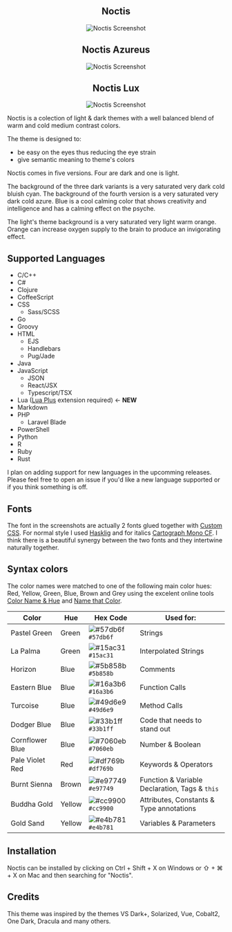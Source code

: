 <div align="center">

## Noctis

![Noctis Screenshot](https://github.com/liviuschera/noctis/raw/master/images/noctis.png)


## Noctis Azureus

![Noctis Screenshot](https://github.com/liviuschera/noctis/raw/master/images/noctisAzureus.png)


## Noctis Lux

![Noctis Screenshot](https://github.com/liviuschera/noctis/raw/master/images/noctisLux.png)

</div>


Noctis is a colection of light & dark themes with a well balanced blend of warm and cold medium contrast colors.

The theme is designed to:
-  be easy on the eyes thus reducing the eye strain
-  give semantic meaning to theme's colors

Noctis comes in five versions. Four are dark and one is light.

The background of the three dark variants is a very saturated very dark cold bluish cyan. The background of the fourth version is a very saturated very dark cold azure. Blue is a cool calming color that shows creativity and intelligence and has a calming effect on the psyche.

The light's theme background is a very saturated very light warm orange. Orange can increase oxygen supply to the brain to produce an invigorating effect.

## Supported Languages

- C/C++
- C#
- Clojure
- CoffeeScript
- CSS
   - Sass/SCSS
- Go
- Groovy
- HTML
   - EJS
   - Handlebars
   - Pug/Jade
- Java
- JavaScript
   - JSON
   - React/JSX
   - Typescript/TSX
- Lua ([Lua Plus](https://marketplace.visualstudio.com/items?itemName=jep-a.lua-plus) extension required) &larr; **NEW**
- Markdown
- PHP
  - Laravel Blade
- PowerShell
- Python
- R
- Ruby
- Rust

I plan on adding support for new languages in the upcomming releases. Please feel free to open an issue if you'd like a new language supported or if you think something is off.

## Fonts

The font in the screenshots are actually 2 fonts glued together with [Custom CSS](https://marketplace.visualstudio.com/items?itemName=be5invis.vscode-custom-css). For normal style I used [Hasklig](https://github.com/i-tu/Hasklig)  and for italics [Cartograph Mono CF](http://connary.com/cartograph.html).
I think there is a beautiful synergy between the two fonts and they intertwine naturally together.

## Syntax colors

The color names were matched to one of the following main color hues: Red, Yellow, Green, Blue, Brown and Grey using the excelent online tools [Color Name & Hue](http://www.color-blindness.com/color-name-hue/) and [Name that Color](http://chir.ag/projects/name-that-color).


| Color           | Hue    | Hex Code                                                           | Used for:                                      |
| --------------- | ------ | ------------------------------------------------------------------ | ---------------------------------------------- |
| Pastel Green    | Green  | ![#57db6f](https://placehold.it/15/57db6f/000000?text=+) `#57db6f` | Strings                                        |
| La Palma        | Green  | ![#15ac31](https://placehold.it/15/15ac31/000000?text=+) `#15ac31` | Interpolated Strings                           |
| Horizon         | Blue   | ![#5b858b](https://placehold.it/15/5b858b/000000?text=+) `#5b858b` | Comments                                       |
| Eastern Blue    | Blue   | ![#16a3b6](https://placehold.it/15/16a3b6/000000?text=+) `#16a3b6` | Function Calls                                 |
| Turcoise        | Blue   | ![#49d6e9](https://placehold.it/15/49d6e9/000000?text=+) `#49d6e9` | Method Calls                                   |
| Dodger Blue     | Blue   | ![#33b1ff](https://placehold.it/15/33b1ff/000000?text=+) `#33b1ff` | Code that needs to stand out                   |
| Cornflower Blue | Blue   | ![#7060eb](https://placehold.it/15/7060eb/000000?text=+) `#7060eb` | Number & Boolean                               |
| Pale Violet Red | Red    | ![#df769b](https://placehold.it/15/df769b/000000?text=+) `#df769b` | Keywords & Operators                           |
| Burnt Sienna    | Brown  | ![#e97749](https://placehold.it/15/e97749/000000?text=+) `#e97749` | Function & Variable Declaration, Tags & `this` |
| Buddha Gold     | Yellow | ![#cc9900](https://placehold.it/15/cc9900/000000?text=+) `#cc9900` | Attributes, Constants & Type annotations       |
| Gold Sand       | Yellow | ![#e4b781](https://placehold.it/15/e4b781/000000?text=+) `#e4b781` | Variables & Parameters                         |


## Installation

Noctis can be installed by clicking on Ctrl + Shift + X on Windows or ⇧ + ⌘ + X on Mac and then searching for "Noctis".

## Credits

This theme was inspired by the themes VS Dark+, Solarized, Vue, Cobalt2, One Dark, Dracula and many others.

